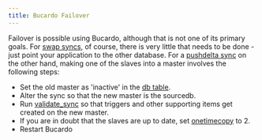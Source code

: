 ```yaml
---
title: Bucardo Failover
---
```


Failover is possible using Bucardo, although that is not one of its primary goals. For [swap syncs](/Bucardo/swap_syncs "wikilink"), of course, there is very little that needs to be done - just point your application to the other database. For a [pushdelta sync](/Bucardo/pushdelta_sync "wikilink") on the other hand, making one of the slaves into a master involves the following steps:

-   Set the old master as 'inactive' in the [db table](/Bucardo/db_table "wikilink").
-   Alter the sync so that the new master is the sourcedb.
-   Run [validate_sync](/Bucardo/validate_sync "wikilink") so that triggers and other supporting items get created on the new master.
-   If you are in doubt that the slaves are up to date, set [onetimecopy](/Bucardo/onetimecopy "wikilink") to 2.
-   Restart Bucardo

